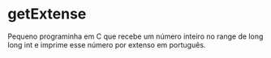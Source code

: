 # getExtense
Pequeno programinha em C que recebe um número inteiro no range de long long int e imprime esse número por extenso em português.
